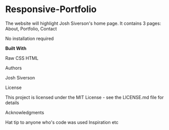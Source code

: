 # Responsive-Portfolio

The website will highlight Josh Siverson's home page. It contains 3 pages: About, Portfolio, Contact

No installation required

**Built With**

Raw CSS
HTML

Authors

Josh Siverson

License

This project is licensed under the MIT License - see the LICENSE.md file for details

Acknowledgments

Hat tip to anyone who's code was used
Inspiration
etc